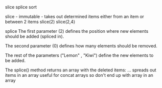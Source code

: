 <!-- Array Methods
push - puts new item on end of array
pop - takes lst item off the end of the array
shift - takes first item off the front of array
unshift - puts item on front of array
concat - immutable so assign to new variable -->
slice splice sort

slice - immutable - takes out determined items either from an item or between 2 items
slice(2) slice(2,4)

splice The first parameter (2) defines the position where new elements should be added (spliced in).

The second parameter (0) defines how many elements should be removed.

The rest of the parameters ("Lemon" , "Kiwi") define the new elements to be added.

The splice() method returns an array with the deleted items:
...  spreads out items in an array useful for concat arrays so don't end up with array in an array

